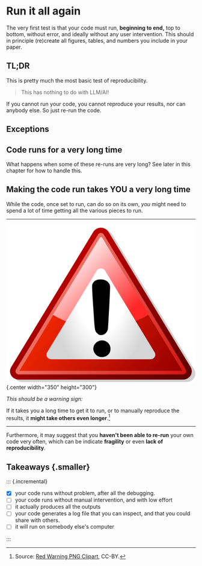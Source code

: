# Run it all again

The very first test is that your code must run, **beginning to end,** top to bottom, without error, and ideally without any user intervention. This should in principle (re)create all figures, tables, and numbers you include in your paper. 

## TL;DR

This is pretty much the most basic test of reproducibility. 

> This has nothing to do with LLM/AI!

If you cannot run your code, you cannot reproduce your results, nor can anybody else. So just re-run the code.

## Exceptions

## Code runs for a very long time

What happens when some of these re-runs are very long? See later in this chapter for how to handle this.

## Making the code run takes YOU a very long time

While the code, once set to run, can do so on its own, *you* might need to spend a lot of time getting all the various pieces to run. 

---

![](images/Red-Warning-PNG-Clipart.png){.center width="350" height="300"}


*This should be a warning sign:* 

If it takes you a long time to get it to run, or to manually reproduce the results, it **might take others even longer**.[^warning-sign] 


[^warning-sign]: Source: [Red Warning PNG Clipart](https://www.pngall.com/warning-sign-png/download/69408), CC-BY.

---

Furthermore, it may suggest that you **haven't been able to re-run** your own code very often, which can be indicate  **fragility** or even **lack of reproducibility**. 

## Takeaways {.smaller}

::: {.incremental}

- [x] your code runs without problem, after all the debugging.
- [ ] your code runs without manual intervention, and with low effort
- [ ] it actually produces all the outputs
- [ ] your code generates a log file that you can inspect, and that you could share with others.
- [ ] it will run on somebody else's computer

:::